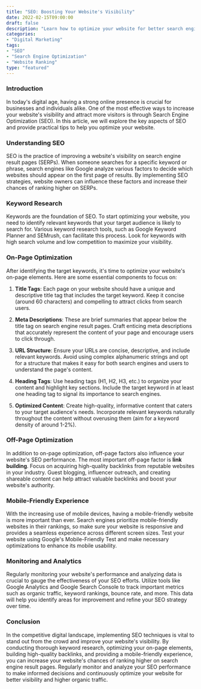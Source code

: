 ```yaml
---
title: "SEO: Boosting Your Website's Visibility"
date: 2022-02-15T09:00:00
draft: false
description: "Learn how to optimize your website for better search engine visibility"
categories:
- "Digital Marketing"
tags:
- "SEO"
- "Search Engine Optimization"
- "Website Ranking"
type: "featured"
---
```


### Introduction

In today's digital age, having a strong online presence is crucial for businesses and individuals alike. One of the most effective ways to increase your website's visibility and attract more visitors is through Search Engine Optimization (SEO). In this article, we will explore the key aspects of SEO and provide practical tips to help you optimize your website.

### Understanding SEO

SEO is the practice of improving a website's visibility on search engine result pages (SERPs). When someone searches for a specific keyword or phrase, search engines like Google analyze various factors to decide which websites should appear on the first page of results. By implementing SEO strategies, website owners can influence these factors and increase their chances of ranking higher on SERPs.

### Keyword Research

Keywords are the foundation of SEO. To start optimizing your website, you need to identify relevant keywords that your target audience is likely to search for. Various keyword research tools, such as Google Keyword Planner and SEMrush, can facilitate this process. Look for keywords with high search volume and low competition to maximize your visibility.

### On-Page Optimization

After identifying the target keywords, it's time to optimize your website's on-page elements. Here are some essential components to focus on:

1. **Title Tags**: Each page on your website should have a unique and descriptive title tag that includes the target keyword. Keep it concise (around 60 characters) and compelling to attract clicks from search users.

2. **Meta Descriptions**: These are brief summaries that appear below the title tag on search engine result pages. Craft enticing meta descriptions that accurately represent the content of your page and encourage users to click through.

3. **URL Structure**: Ensure your URLs are concise, descriptive, and include relevant keywords. Avoid using complex alphanumeric strings and opt for a structure that makes it easy for both search engines and users to understand the page's content.

4. **Heading Tags**: Use heading tags (H1, H2, H3, etc.) to organize your content and highlight key sections. Include the target keyword in at least one heading tag to signal its importance to search engines.

5. **Optimized Content**: Create high-quality, informative content that caters to your target audience's needs. Incorporate relevant keywords naturally throughout the content without overusing them (aim for a keyword density of around 1-2%).

### Off-Page Optimization

In addition to on-page optimization, off-page factors also influence your website's SEO performance. The most important off-page factor is **link building**. Focus on acquiring high-quality backlinks from reputable websites in your industry. Guest blogging, influencer outreach, and creating shareable content can help attract valuable backlinks and boost your website's authority.

### Mobile-Friendly Experience

With the increasing use of mobile devices, having a mobile-friendly website is more important than ever. Search engines prioritize mobile-friendly websites in their rankings, so make sure your website is responsive and provides a seamless experience across different screen sizes. Test your website using Google's Mobile-Friendly Test and make necessary optimizations to enhance its mobile usability.

### Monitoring and Analytics

Regularly monitoring your website's performance and analyzing data is crucial to gauge the effectiveness of your SEO efforts. Utilize tools like Google Analytics and Google Search Console to track important metrics such as organic traffic, keyword rankings, bounce rate, and more. This data will help you identify areas for improvement and refine your SEO strategy over time.

### Conclusion

In the competitive digital landscape, implementing SEO techniques is vital to stand out from the crowd and improve your website's visibility. By conducting thorough keyword research, optimizing your on-page elements, building high-quality backlinks, and providing a mobile-friendly experience, you can increase your website's chances of ranking higher on search engine result pages. Regularly monitor and analyze your SEO performance to make informed decisions and continuously optimize your website for better visibility and higher organic traffic.
